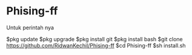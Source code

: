 # Phising-ff

Untuk perintah nya

$pkg update
$pkg upgrade
$pkg install git
$pkg install bash
$git clone https://github.com/RidwanKechil/Phising-ff
$cd Phising-ff
$sh install.sh
